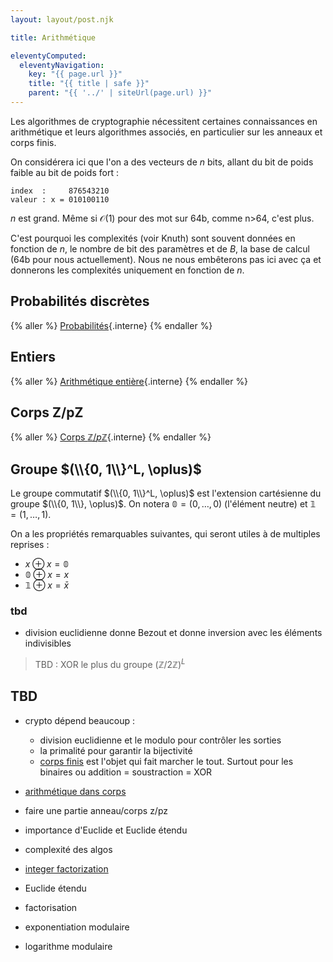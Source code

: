 ```yaml
---
layout: layout/post.njk

title: Arithmétique

eleventyComputed:
  eleventyNavigation:
    key: "{{ page.url }}"
    title: "{{ title | safe }}"
    parent: "{{ '../' | siteUrl(page.url) }}"
---
```


Les algorithmes de cryptographie nécessitent certaines connaissances en arithmétique et leurs algorithmes associés, en particulier sur les anneaux et corps finis.

On considérera ici que l'on a des vecteurs de $n$ bits, allant du bit de poids faible au bit de poids fort :

```
index  :     876543210
valeur : x = 010100110
```

$n$ est grand. Même si $\mathcal{O}(1)$ pour des mot sur 64b, comme n>64, c'est plus.

C'est pourquoi les complexités (voir Knuth) sont souvent données en fonction de $n$, le nombre de bit des paramètres et de $B$, la base de calcul (64b pour nous actuellement). Nous ne nous embêterons pas ici avec ça et donnerons les complexités uniquement en fonction de $n$.

## Probabilités discrètes

{% aller %}
[Probabilités](probabilités){.interne}
{% endaller %}

## Entiers

{% aller %}
[Arithmétique entière](nombres){.interne}
{% endaller %}

## Corps Z/pZ

{% aller %}
[Corps $\mathbb{Z}/p\mathbb{Z}$](corps-ZpZ){.interne}
{% endaller %}

## Groupe $(\\{0, 1\\}^L, \oplus)$

Le groupe commutatif $(\\{0, 1\\}^L, \oplus)$ est l'extension cartésienne du groupe $(\\{0, 1\\}, \oplus)$. On notera $\mathbb{0} = (0, \dots, 0)$ (l'élément neutre) et $\mathbb{1} = (1, \dots, 1)$.

On a les propriétés remarquables suivantes, qui seront utiles à de multiples reprises :

- $x \oplus x = \mathbb{0}$
- $\mathbb{0} \oplus x = x$
- $\mathbb{1} \oplus x = \bar{x}$

### tbd

- division euclidienne donne Bezout et donne inversion avec les éléments indivisibles

>TBD : XOR le plus du groupe $(\mathbb{Z}/2\mathbb{Z})^L$


## TBD

- crypto dépend beaucoup :
  - division euclidienne et le modulo pour contrôler les sorties
  - la primalité pour garantir la bijectivité
  - [corps finis](https://en.wikipedia.org/wiki/Finite_field_arithmetic) est l'objet qui fait marcher le tout. Surtout pour les binaires ou addition = soustraction = XOR

- [arithmétique dans corps](https://stackoverflow.com/questions/70261458/how-to-perform-addition-and-multiplication-in-f-28)

- faire une partie anneau/corps z/pz
- importance d'Euclide et Euclide étendu
- complexité des algos

- [integer factorization](https://en.wikipedia.org/wiki/Integer_factorization)

- Euclide étendu
- factorisation
- exponentiation modulaire
- logarithme modulaire

